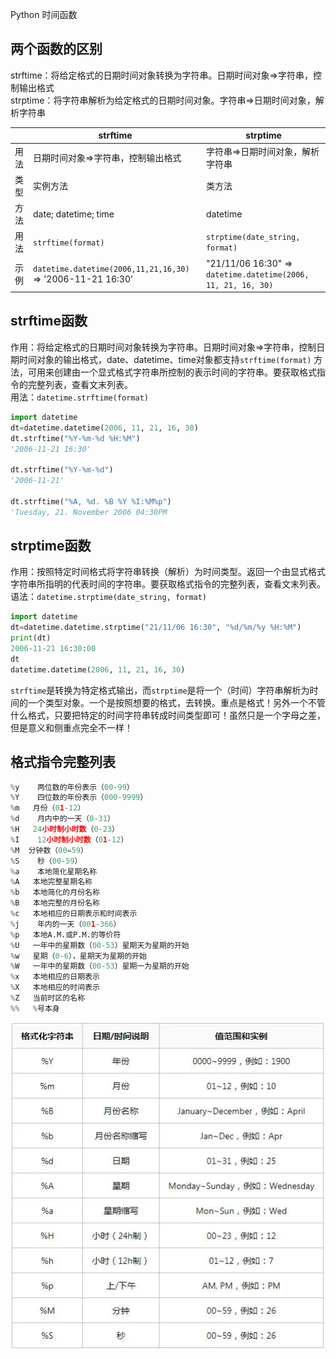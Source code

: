 Python 时间函数
<a name="zc5De"></a>
## 两个函数的区别
strftime：将给定格式的日期时间对象转换为字符串。日期时间对象=>字符串，控制输出格式<br />strptime：将字符串解析为给定格式的日期时间对象。字符串=>日期时间对象，解析字符串

| <br /> | strftime | strptime |
| --- | --- | --- |
| 用法 | 日期时间对象=>字符串，控制输出格式 | 字符串=>日期时间对象，解析字符串 |
| 类型 | 实例方法 | 类方法 |
| 方法 | date; datetime; time | datetime |
| 用法 | `strftime(format)` | `strptime(date_string, format)` |
| 示例 | `datetime.datetime(2006,11,21,16,30)`  =>  '2006-11-21 16:30' | "21/11/06 16:30" => `datetime.datetime(2006, 11, 21, 16, 30)` |

<a name="WWQyF"></a>
## strftime函数
作用：将给定格式的日期时间对象转换为字符串。日期时间对象=>字符串，控制日期时间对象的输出格式，date、datetime、time对象都支持`strftime(format)` 方法，可用来创建由一个显式格式字符串所控制的表示时间的字符串。要获取格式指令的完整列表，查看文末列表。<br />用法：`datetime.strftime(format)`
```python
import datetime
dt=datetime.datetime(2006, 11, 21, 16, 30)
dt.strftime("%Y-%m-%d %H:%M")
'2006-11-21 16:30'

dt.strftime("%Y-%m-%d")
'2006-11-21'

dt.strftime("%A, %d. %B %Y %I:%M%p")
'Tuesday, 21. November 2006 04:30PM
```
<a name="ab2XZ"></a>
## strptime函数
作用：按照特定时间格式将字符串转换（解析）为时间类型。返回一个由显式格式字符串所指明的代表时间的字符串。要获取格式指令的完整列表，查看文末列表。<br />语法：`datetime.strptime(date_string, format)`
```python
import datetime
dt=datetime.datetime.strptime("21/11/06 16:30", "%d/%m/%y %H:%M")
print(dt)
2006-11-21 16:30:00
dt
datetime.datetime(2006, 11, 21, 16, 30)
```
`strftime`是转换为特定格式输出，而`strptime`是将一个（时间）字符串解析为时间的一个类型对象。一个是按照想要的格式，去转换。重点是格式！另外一个不管什么格式，只要把特定的时间字符串转成时间类型即可！虽然只是一个字母之差，但是意义和侧重点完全不一样！
<a name="y0lo3"></a>
## 格式指令完整列表
```python
%y    两位数的年份表示（00-99）
%Y    四位数的年份表示（000-9999）
%m   月份（01-12）
%d    月内中的一天（0-31）
%H   24小时制小时数（0-23）
%I    12小时制小时数（01-12）
%M  分钟数（00=59）
%S    秒（00-59）
%a    本地简化星期名称
%A   本地完整星期名称
%b   本地简化的月份名称
%B   本地完整的月份名称
%c   本地相应的日期表示和时间表示
%j    年内的一天（001-366）
%p   本地A.M.或P.M.的等价符
%U   一年中的星期数（00-53）星期天为星期的开始
%w   星期（0-6），星期天为星期的开始
%W   一年中的星期数（00-53）星期一为星期的开始
%x   本地相应的日期表示
%X   本地相应的时间表示
%Z   当前时区的名称
%%   %号本身
```
![](./img/1627022396239-7877ae3e-02c4-47b8-a879-f18150265b41.webp)
